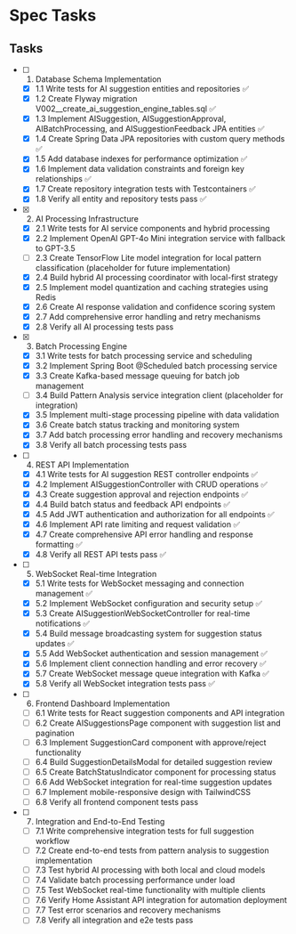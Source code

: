 # Spec Tasks

## Tasks

- [ ] 1. Database Schema Implementation
  - [x] 1.1 Write tests for AI suggestion entities and repositories ✅
  - [x] 1.2 Create Flyway migration V002__create_ai_suggestion_engine_tables.sql ✅
  - [x] 1.3 Implement AISuggestion, AISuggestionApproval, AIBatchProcessing, and AISuggestionFeedback JPA entities ✅
  - [x] 1.4 Create Spring Data JPA repositories with custom query methods ✅
  - [x] 1.5 Add database indexes for performance optimization ✅
  - [x] 1.6 Implement data validation constraints and foreign key relationships ✅
  - [x] 1.7 Create repository integration tests with Testcontainers ✅
  - [x] 1.8 Verify all entity and repository tests pass ✅

- [x] 2. AI Processing Infrastructure
  - [x] 2.1 Write tests for AI service components and hybrid processing
  - [x] 2.2 Implement OpenAI GPT-4o Mini integration service with fallback to GPT-3.5
  - [ ] 2.3 Create TensorFlow Lite model integration for local pattern classification (placeholder for future implementation)
  - [x] 2.4 Build hybrid AI processing coordinator with local-first strategy
  - [x] 2.5 Implement model quantization and caching strategies using Redis
  - [x] 2.6 Create AI response validation and confidence scoring system
  - [x] 2.7 Add comprehensive error handling and retry mechanisms
  - [x] 2.8 Verify all AI processing tests pass

- [x] 3. Batch Processing Engine
  - [x] 3.1 Write tests for batch processing service and scheduling
  - [x] 3.2 Implement Spring Boot @Scheduled batch processing service
  - [x] 3.3 Create Kafka-based message queuing for batch job management
  - [ ] 3.4 Build Pattern Analysis service integration client (placeholder for integration)
  - [x] 3.5 Implement multi-stage processing pipeline with data validation
  - [x] 3.6 Create batch status tracking and monitoring system
  - [x] 3.7 Add batch processing error handling and recovery mechanisms
  - [x] 3.8 Verify all batch processing tests pass

- [ ] 4. REST API Implementation
  - [x] 4.1 Write tests for AI suggestion REST controller endpoints ✅
  - [x] 4.2 Implement AISuggestionController with CRUD operations ✅
  - [x] 4.3 Create suggestion approval and rejection endpoints ✅
  - [x] 4.4 Build batch status and feedback API endpoints ✅
  - [x] 4.5 Add JWT authentication and authorization for all endpoints ✅
  - [x] 4.6 Implement API rate limiting and request validation ✅
  - [x] 4.7 Create comprehensive API error handling and response formatting ✅
  - [x] 4.8 Verify all REST API tests pass ✅

- [ ] 5. WebSocket Real-time Integration
  - [x] 5.1 Write tests for WebSocket messaging and connection management ✅
  - [x] 5.2 Implement WebSocket configuration and security setup ✅
  - [x] 5.3 Create AISuggestionWebSocketController for real-time notifications ✅
  - [x] 5.4 Build message broadcasting system for suggestion status updates ✅
  - [x] 5.5 Add WebSocket authentication and session management ✅
  - [x] 5.6 Implement client connection handling and error recovery ✅
  - [x] 5.7 Create WebSocket message queue integration with Kafka ✅
  - [x] 5.8 Verify all WebSocket integration tests pass ✅

- [ ] 6. Frontend Dashboard Implementation
  - [ ] 6.1 Write tests for React suggestion components and API integration
  - [ ] 6.2 Create AISuggestionsPage component with suggestion list and pagination
  - [ ] 6.3 Implement SuggestionCard component with approve/reject functionality
  - [ ] 6.4 Build SuggestionDetailsModal for detailed suggestion review
  - [ ] 6.5 Create BatchStatusIndicator component for processing status
  - [ ] 6.6 Add WebSocket integration for real-time suggestion updates
  - [ ] 6.7 Implement mobile-responsive design with TailwindCSS
  - [ ] 6.8 Verify all frontend component tests pass

- [ ] 7. Integration and End-to-End Testing
  - [ ] 7.1 Write comprehensive integration tests for full suggestion workflow
  - [ ] 7.2 Create end-to-end tests from pattern analysis to suggestion implementation
  - [ ] 7.3 Test hybrid AI processing with both local and cloud models
  - [ ] 7.4 Validate batch processing performance under load
  - [ ] 7.5 Test WebSocket real-time functionality with multiple clients
  - [ ] 7.6 Verify Home Assistant API integration for automation deployment
  - [ ] 7.7 Test error scenarios and recovery mechanisms
  - [ ] 7.8 Verify all integration and e2e tests pass